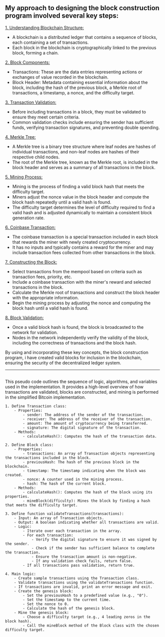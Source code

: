 ## My approach to designing the block construction program involved several key steps:

<ins>1. Understanding Blockchain Structure:</ins>
- A blockchain is a distributed ledger that contains a sequence of blocks, each containing a set of transactions.
- Each block in the blockchain is cryptographically linked to the previous block, forming a chain.
  
<ins>2. Block Components:</ins>
- Transactions: These are the data entries representing actions or exchanges of value recorded in the blockchain.
- Block Header: Metadata containing essential information about the block, including the hash of the previous block, a Merkle root of transactions, a timestamp, a nonce, and the difficulty target.

<ins>3. Transaction Validation:</ins>
- Before including transactions in a block, they must be validated to ensure they meet certain criteria.
- Common validation checks include ensuring the sender has sufficient funds, verifying transaction signatures, and preventing double spending.
  
<ins>4. Merkle Tree:</ins>
- A Merkle tree is a binary tree structure where leaf nodes are hashes of individual transactions, and non-leaf nodes are hashes of their respective child nodes.
- The root of the Merkle tree, known as the Merkle root, is included in the block header and serves as a summary of all transactions in the block.

<ins>5. Mining Process:</ins>
- Mining is the process of finding a valid block hash that meets the difficulty target.
- Miners adjust the nonce value in the block header and compute the block hash repeatedly until a valid hash is found.
- The difficulty target determines the level of difficulty required to find a valid hash and is adjusted dynamically to maintain a consistent block generation rate.

<ins>6. Coinbase Transaction:</ins>
- The coinbase transaction is a special transaction included in each block that rewards the miner with newly created cryptocurrency.
- It has no inputs and typically contains a reward for the miner and may include transaction fees collected from other transactions in the block.

<ins>7. Constructing the Block:</ins>
- Select transactions from the mempool based on criteria such as transaction fees, priority, etc.
- Include a coinbase transaction with the miner's reward and selected transactions in the block.
- Calculate the Merkle root of transactions and construct the block header with the appropriate information.
- Begin the mining process by adjusting the nonce and computing the block hash until a valid hash is found.
  
<ins>8. Block Validation:</ins>
- Once a valid block hash is found, the block is broadcasted to the network for validation.
- Nodes in the network independently verify the validity of the block, including the correctness of transactions and the block hash.
  
By using and incorporating these key concepts, the block construction program, i have created valid blocks for inclusion in the blockchain, ensuring the security of the decentralized ledger system.

---

## 

This pseudo code outlines the sequence of logic, algorithms, and variables used in the implementation. It provides a high-level overview of how transactions are validated, blocks are constructed, and mining is performed in the simplified Bitcoin implementation.

```
1. Define Transaction class:
    - Properties:
        - sender: The address of the sender of the transaction.
        - receiver: The address of the receiver of the transaction.
        - amount: The amount of cryptocurrency being transferred.
        - signature: The digital signature of the transaction.
    - Methods:
        - calculateHash(): Computes the hash of the transaction data.

2. Define Block class:
    - Properties:
        - transactions: An array of Transaction objects representing the transactions included in the block.
        - previousHash: The hash of the previous block in the blockchain.
        - timestamp: The timestamp indicating when the block was created.
        - nonce: A counter used in the mining process.
        - hash: The hash of the current block.
    - Methods:
        - calculateHash(): Computes the hash of the block using its properties.
        - mineBlock(difficulty): Mines the block by finding a hash that meets the difficulty target.

3. Define function validateTransactions(transactions):
    - Input: An array of Transaction objects.
    - Output: A boolean indicating whether all transactions are valid.
    - Logic:
        - Iterate over each transaction in the array.
        - For each transaction:
            - Verify the digital signature to ensure it was signed by the sender.
            - Check if the sender has sufficient balance to complete the transaction.
            - Ensure the transaction amount is non-negative.
            - If any validation check fails, return false.
        - If all transactions pass validation, return true.

4. Main logic:
    - Create sample transactions using the Transaction class.
    - Validate transactions using the validateTransactions function.
    - If transactions are invalid, print an error message and exit.
    - Create the genesis block:
        - Set the previousHash to a predefined value (e.g., "0").
        - Set the timestamp to the current time.
        - Set the nonce to 0.
        - Calculate the hash of the genesis block.
    - Mine the genesis block:
        - Choose a difficulty target (e.g., 4 leading zeros in the block hash).
        - Call the mineBlock method of the Block class with the chosen difficulty target.

```
